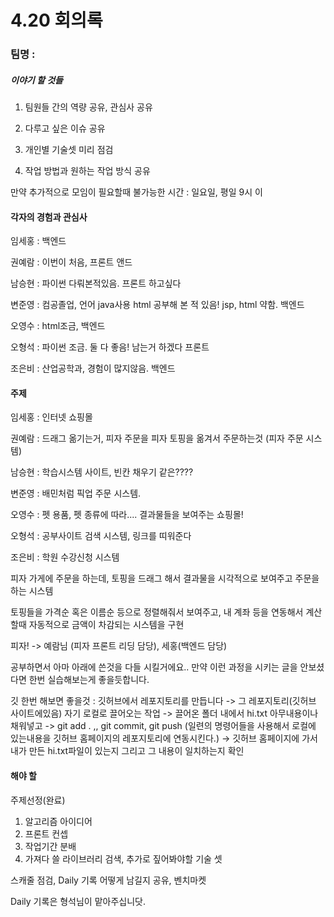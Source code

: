 # 4.20 회의록

### 팀명 : 

##### 이야기 할 것들

1. 팀원들 간의 역량 공유, 관심사 공유

2. 다루고 싶은 이슈 공유

3. 개인별 기술셋 미리 점검

4. 작업 방법과 원하는 작업 방식 공유


만약 추가적으로 모임이 필요할때 불가능한 시간 : 일요일, 평일 9시 이

#### 각자의 경험과 관심사

임세홍 : 백엔드

권예람 : 이번이 처음, 프론트 앤드

남승현 : 파이썬 다뤄본적있음. 프론트 하고싶다

변준영 : 컴공졸업, 언어 java사용 html 공부해 본 적 있음! jsp, html 약함. 백엔드

오영수 : html조금, 백엔드

오형석 : 파이썬 조금. 둘 다 좋음! 남는거 하겠다 프론트

조은비 : 산업공학과, 경험이 많지않음. 백엔드

#### 주제

임세홍 : 인터넷 쇼핑몰

권예람 : 드래그 옮기는거, 피자 주문을 피자 토핑을 옮겨서 주문하는것 (피자 주문 시스템) 

남승현 : 학습시스템 사이트, 빈칸 채우기 같은???? 

변준영 : 배민처럼 픽업 주문 시스템.

오영수 : 펫 용품, 펫 종류에 따라....  결과물들을 보여주는 쇼핑몰!

오형석 : 공부사이트 검색 시스템, 링크를 띠워준다

조은비 : 학원 수강신청 시스템 

피자 가게에 주문을 하는데, 토핑을 드래그 해서 결과물을 시각적으로 보여주고 주문을 하는 시스템

토핑들을 가격순 혹은 이름순 등으로 정렬해줘서 보여주고, 내 계좌 등을 연동해서 계산할때 자동적으로 금액이 차감되는 시스템을 구현

피자! -> 예람님 (피자 프론트 리딩 담당), 세홍(백엔드 담당)


공부하면서 아마 아래에 쓴것을 다들 시킬거에요.. 만약 이런 과정을 시키는 글을 안보셨다면 한번 실습해보는게 좋을듯합니다.

깃 한번 해보면 좋을것 : 깃허브에서 레포지토리를 만듭니다 -> 그 레포지토리(깃허브 사이트에있음) 자기 로컬로 끌어오는 작업 -> 끌어온 폴더 내에서 hi.txt 아무내용이나 채워넣고 -> git add . ,, git commit, git push (일련의 명령어들을 사용해서 로컬에 있는내용을 깃허브 홈페이지의 레포지토리에 연동시킨다.) -> 깃허브 홈페이지에 가서 내가 만든 hi.txt파일이 있는지 그리고 그 내용이 일치하는지 확인

#### 해야 할 

주제선정(완료)

1. 알고리즘 아이디어
2. 프론트 컨셉
3. 작업기간 분배
4. 가져다 쓸 라이브러리 검색, 추가로 짚어봐야할 기술 셋


스캐줄 점검, Daily 기록 어떻게 남길지 공유, 벤치마켓


Daily 기록은 형석님이 맡아주십니닷. 
